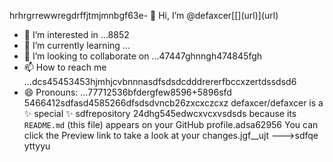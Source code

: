 hrhrgrrewwregdrffjtmjmnbgf63e- 👋 Hi, I’m @defaxcer[[[](url)](url)](url)
- 👀 I’m interested in ...8852
- 🌱 I’m currently learning ...
- 💞️ I’m looking to collaborate on ...47447ghnngh474845fgh
- 📫 How to reach me ...dcs45453453hjmhjcvbnnnasdfsdsdcdddrererfbccxzertdssdsd6
- 😄 Pronouns: ...77712536bfdergfew8596+5896sfd
5466412sdfasd4585266dfsdsdvncb26zxcxczcxz
defaxcer/defaxcer is a ✨ special ✨ sdfrepository 24dhg545edwcxvcxvsdsds
because its `README.md` (this file) appears on your GitHub profile.adsa62956
You can click the Preview link to take a look at your changes.jgf_[](url)_ujt
--->sdfqe
yttyyu
